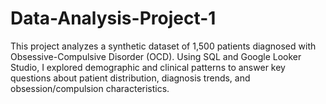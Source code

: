 # Data-Analysis-Project-1
This project analyzes a synthetic dataset of 1,500 patients diagnosed with Obsessive-Compulsive Disorder (OCD). Using SQL and Google Looker Studio, I explored demographic and clinical patterns to answer key questions about patient distribution, diagnosis trends, and obsession/compulsion characteristics.
